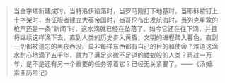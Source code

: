 > 当金字塔新建成时，当特洛伊陷落时，当罗马刚打下地基时，当耶稣被钉上十字架时，当征服者建立大英帝国时，当哥伦布出发航海时，当列克星敦的枪声还是一条“新闻”时，这水滴就已经在坠落了。如今它还在往下滴，并且将继续这样滴下去，直到人类的历史步入黄昏，文明的进程踏入暮色，直到一切都被遗忘的黑夜吞没。莫非每样东西都有自己的目的和使命？难道这滴水耐心地滴了五千年，就为了满足这微不足道的蝼蚁般的人类？再过一万年，是不是还有另一个重要的任务等着它？已经无关紧要了。——《汤姆.索亚历险记》

